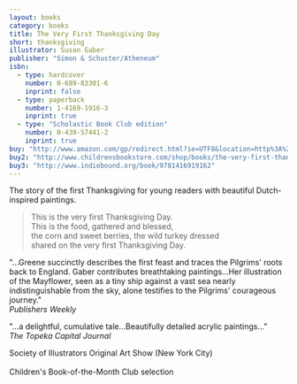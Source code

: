 ```yaml
---
layout: books
category: books
title: The Very First Thanksgiving Day
short: thanksgiving
illustrator: Susan Gaber
publisher: "Simon & Schuster/Atheneum"
isbn:
  - type: hardcover
    number: 0-689-83301-6
    inprint: false
  - type: paperback
    number: 1-4169-1916-3
    inprint: true
  - type: "Scholastic Book Club edition"
    number: 0-439-57441-2
    inprint: true
buy: "http://www.amazon.com/gp/redirect.html?ie=UTF8&location=http%3A%2F%2Fwww.amazon.com%2FVery-First-Thanksgiving-Day%2Fdp%2F1416919163%3Fie%3DUTF8%26s%3Dbooks%26qid%3D1207818469%26sr%3D8-17&tag=rhondgowlegre-20&linkCode=ur2&camp=1789&creative=9325"
buy2: "http://www.childrensbookstore.com/shop/books/the-very-first-thanksgiving-day-9781416919162/"
buy3: "http://www.indiebound.org/book/9781416919162"
---
```


The story of the first Thanksgiving for young readers with beautiful Dutch-inspired paintings.

<blockquote class="excerpt"><p2 class="excerpt">
This is the very first Thanksgiving Day. <br />
This is the food, gathered and blessed, <br />
the corn and sweet berries, the wild turkey dressed <br />
shared on the very first Thanksgiving Day.
</p2></blockquote>

"…Greene succinctly describes the first feast and traces the Pilgrims' roots back to England. Gaber contributes breathtaking paintings…Her illustration of the Mayflower, seen as a tiny ship against a vast sea nearly indistinguishable from the sky, alone testifies to the Pilgrims' courageous journey."  
_Publishers Weekly_

"…a delightful, cumulative tale…Beautifully detailed acrylic paintings…"  
_The Topeka Capital Journal_

<p class="awards">
Society of Illustrators Original Art Show (New York City)
<br /><br />
Children's Book-of-the-Month Club selection
</p>
